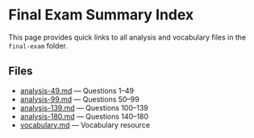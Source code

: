 # Final Exam Summary Index

This page provides quick links to all analysis and vocabulary files in the `final-exam` folder.

## Files

- [analysis-49.md](analysis-49.md) — Questions 1–49
- [analysis-99.md](analysis-99.md) — Questions 50–99
- [analysis-139.md](analysis-139.md) — Questions 100–139
- [analysis-180.md](analysis-180.md) — Questions 140–180
- [vocabulary.md](vocabulary.md) — Vocabulary resource 